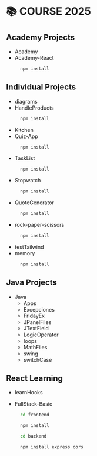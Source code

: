 # 📚 COURSE 2025

## Academy Projects

  - Academy
  - Academy-React
    ```bash
      npm install
    ```

## Individual Projects

  - diagrams
  - HandleProducts
    ```bash
      npm install
    ```
  - Kitchen
  - Quiz-App
    ```bash
      npm install
    ```
  - TaskList
    ```bash
      npm install
    ```
  - Stopwatch
    ```bash
      npm install
    ```
  - QuoteGenerator
    ```bash
      npm install
    ```
  - rock-paper-scissors
    ```bash
      npm install
    ```
  - testTailwind
  - memory
    ```bash
      npm install
    ```

## Java Projects

  - Java
    - Apps
    - Excepciones
    - FridayEx
    - JPanelFiles
    - JTextField
    - LogicOperator
    - loops
    - MathFiles
    - swing
    - switchCase

## React Learning

  - learnHooks
  - FullStack-Basic
    ```bash
      cd frontend
    ```

    ```bash
      npm install
    ```

    ```bash
      cd backend
    ```

    ```bash
      npm install express cors
    ```
